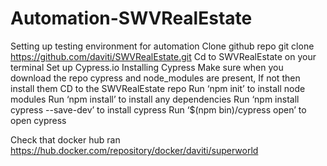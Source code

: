 # Automation-SWVRealEstate
Setting up testing environment for automation
Clone github repo
git clone  https://github.com/daviti/SWVRealEstate.git
Cd to SWVRealEstate on your terminal
Set up Cypress.io Installing Cypress
Make sure when you download the repo cypress and node_modules are present, If not then install them
CD to the SWVRealEstate repo
Run ‘npm init’ to install node modules
Run  ‘npm install’ to install any dependencies
Run ‘npm install cypress --save-dev’ to install cypress
Run  ‘$(npm bin)/cypress open’ to open cypress 

Check that docker hub ran 
https://hub.docker.com/repository/docker/daviti/superworld
